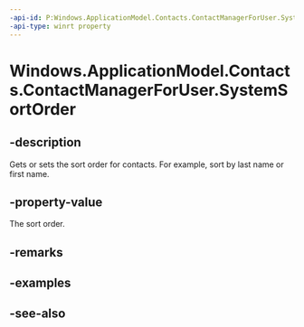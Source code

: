 ```yaml
---
-api-id: P:Windows.ApplicationModel.Contacts.ContactManagerForUser.SystemSortOrder
-api-type: winrt property
---
```


<!-- Property syntax
public Windows.ApplicationModel.Contacts.ContactNameOrder SystemSortOrder { get;  set; }
-->

# Windows.ApplicationModel.Contacts.ContactManagerForUser.SystemSortOrder

## -description
Gets or sets the sort order for contacts. For example, sort by last name or first name.

## -property-value
The sort order.

## -remarks

## -examples

## -see-also
